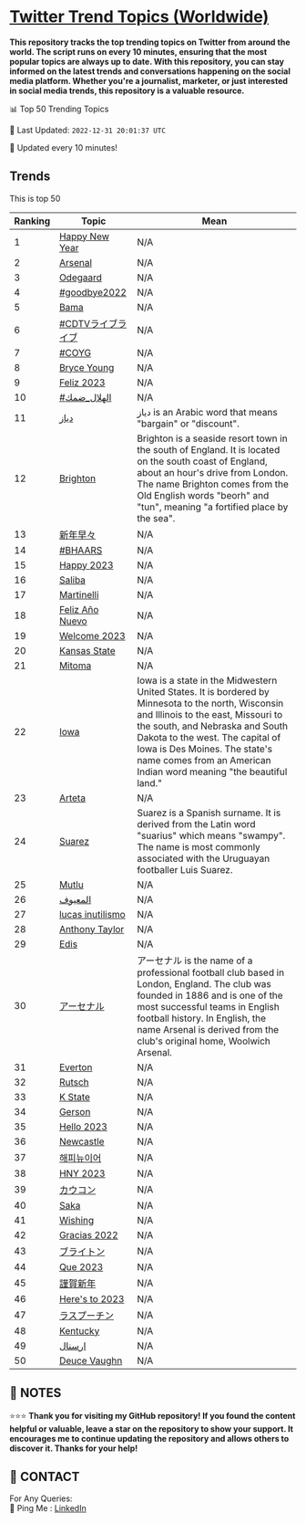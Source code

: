 [Twitter Trend Topics (Worldwide)](https://github.com/ErcinDedeoglu/Twitter-Trend-Topics)
==========

**This repository tracks the top trending topics on Twitter from around the world. 
The script runs on every 10 minutes, ensuring that the most popular topics are always up to date. 
With this repository, you can stay informed on the latest trends and conversations happening on the social media platform. 
Whether you're a journalist, marketer, or just interested in social media trends, this repository is a valuable resource.**


📊 Top 50 Trending Topics

📆 Last Updated: `2022-12-31 20:01:37 UTC`

🔧 Updated every 10 minutes!


## Trends

This is top 50

| Ranking | Topic | Mean |
| ------- | ------------ | ------------ |
| 1 | [Happy New Year](http://twitter.com/search?q=Happy+New+Year) | N/A |
| 2 | [Arsenal](http://twitter.com/search?q=Arsenal) | N/A |
| 3 | [Odegaard](http://twitter.com/search?q=Odegaard) | N/A |
| 4 | [#goodbye2022](http://twitter.com/search?q=%23goodbye2022) | N/A |
| 5 | [Bama](http://twitter.com/search?q=Bama) | N/A |
| 6 | [#CDTVライブライブ](http://twitter.com/search?q=%23CDTV%e3%83%a9%e3%82%a4%e3%83%96%e3%83%a9%e3%82%a4%e3%83%96) | N/A |
| 7 | [#COYG](http://twitter.com/search?q=%23COYG) | N/A |
| 8 | [Bryce Young](http://twitter.com/search?q=Bryce+Young) | N/A |
| 9 | [Feliz 2023](http://twitter.com/search?q=Feliz+2023) | N/A |
| 10 | [#الهلال_ضمك](http://twitter.com/search?q=%23%d8%a7%d9%84%d9%87%d9%84%d8%a7%d9%84_%d8%b6%d9%85%d9%83) | N/A |
| 11 | [دياز](http://twitter.com/search?q=%d8%af%d9%8a%d8%a7%d8%b2) | دياز is an Arabic word that means "bargain" or "discount". |
| 12 | [Brighton](http://twitter.com/search?q=Brighton) | Brighton is a seaside resort town in the south of England. It is located on the south coast of England, about an hour's drive from London. The name Brighton comes from the Old English words "beorh" and "tun", meaning "a fortified place by the sea". |
| 13 | [新年早々](http://twitter.com/search?q=%e6%96%b0%e5%b9%b4%e6%97%a9%e3%80%85) | N/A |
| 14 | [#BHAARS](http://twitter.com/search?q=%23BHAARS) | N/A |
| 15 | [Happy 2023](http://twitter.com/search?q=Happy+2023) | N/A |
| 16 | [Saliba](http://twitter.com/search?q=Saliba) | N/A |
| 17 | [Martinelli](http://twitter.com/search?q=Martinelli) | N/A |
| 18 | [Feliz Año Nuevo](http://twitter.com/search?q=Feliz+A%c3%b1o+Nuevo) | N/A |
| 19 | [Welcome 2023](http://twitter.com/search?q=Welcome+2023) | N/A |
| 20 | [Kansas State](http://twitter.com/search?q=Kansas+State) | N/A |
| 21 | [Mitoma](http://twitter.com/search?q=Mitoma) | N/A |
| 22 | [Iowa](http://twitter.com/search?q=Iowa) | Iowa is a state in the Midwestern United States. It is bordered by Minnesota to the north, Wisconsin and Illinois to the east, Missouri to the south, and Nebraska and South Dakota to the west. The capital of Iowa is Des Moines. The state's name comes from an American Indian word meaning "the beautiful land." |
| 23 | [Arteta](http://twitter.com/search?q=Arteta) | N/A |
| 24 | [Suarez](http://twitter.com/search?q=Suarez) | Suarez is a Spanish surname. It is derived from the Latin word "suarius" which means "swampy". The name is most commonly associated with the Uruguayan footballer Luis Suarez. |
| 25 | [Mutlu](http://twitter.com/search?q=Mutlu) | N/A |
| 26 | [المعيوف](http://twitter.com/search?q=%d8%a7%d9%84%d9%85%d8%b9%d9%8a%d9%88%d9%81) | N/A |
| 27 | [lucas inutilismo](http://twitter.com/search?q=lucas+inutilismo) | N/A |
| 28 | [Anthony Taylor](http://twitter.com/search?q=Anthony+Taylor) | N/A |
| 29 | [Edis](http://twitter.com/search?q=Edis) | N/A |
| 30 | [アーセナル](http://twitter.com/search?q=%e3%82%a2%e3%83%bc%e3%82%bb%e3%83%8a%e3%83%ab) | アーセナル is the name of a professional football club based in London, England. The club was founded in 1886 and is one of the most successful teams in English football history. In English, the name Arsenal is derived from the club's original home, Woolwich Arsenal. |
| 31 | [Everton](http://twitter.com/search?q=Everton) | N/A |
| 32 | [Rutsch](http://twitter.com/search?q=Rutsch) | N/A |
| 33 | [K State](http://twitter.com/search?q=K+State) | N/A |
| 34 | [Gerson](http://twitter.com/search?q=Gerson) | N/A |
| 35 | [Hello 2023](http://twitter.com/search?q=Hello+2023) | N/A |
| 36 | [Newcastle](http://twitter.com/search?q=Newcastle) | N/A |
| 37 | [해피뉴이어](http://twitter.com/search?q=%ed%95%b4%ed%94%bc%eb%89%b4%ec%9d%b4%ec%96%b4) | N/A |
| 38 | [HNY 2023](http://twitter.com/search?q=HNY+2023) | N/A |
| 39 | [カウコン](http://twitter.com/search?q=%e3%82%ab%e3%82%a6%e3%82%b3%e3%83%b3) | N/A |
| 40 | [Saka](http://twitter.com/search?q=Saka) | N/A |
| 41 | [Wishing](http://twitter.com/search?q=Wishing) | N/A |
| 42 | [Gracias 2022](http://twitter.com/search?q=Gracias+2022) | N/A |
| 43 | [ブライトン](http://twitter.com/search?q=%e3%83%96%e3%83%a9%e3%82%a4%e3%83%88%e3%83%b3) | N/A |
| 44 | [Que 2023](http://twitter.com/search?q=Que+2023) | N/A |
| 45 | [謹賀新年](http://twitter.com/search?q=%e8%ac%b9%e8%b3%80%e6%96%b0%e5%b9%b4) | N/A |
| 46 | [Here's to 2023](http://twitter.com/search?q=Here%27s+to+2023) | N/A |
| 47 | [ラスプーチン](http://twitter.com/search?q=%e3%83%a9%e3%82%b9%e3%83%97%e3%83%bc%e3%83%81%e3%83%b3) | N/A |
| 48 | [Kentucky](http://twitter.com/search?q=Kentucky) | N/A |
| 49 | [ارسنال](http://twitter.com/search?q=%d8%a7%d8%b1%d8%b3%d9%86%d8%a7%d9%84) | N/A |
| 50 | [Deuce Vaughn](http://twitter.com/search?q=Deuce+Vaughn) | N/A |




## 📝 NOTES

⭐⭐⭐ **Thank you for visiting my GitHub repository! If you found the content helpful or valuable, leave a star on the repository to show your support. It encourages me to continue updating the repository and allows others to discover it. Thanks for your help!**

## 📨 CONTACT

 For Any Queries:  
            🏓 Ping Me : [LinkedIn](https://www.linkedin.com/in/ercindedeoglu/)